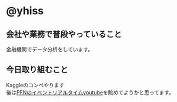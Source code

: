 # @yhiss

## 会社や業務で普段やっていること

金融機関でデータ分析をしています。  

## 今日取り組むこと

Kaggleのコンペやります  
後は[PFNのイベントリアルタイムyoutube](https://connpass.com/event/115476/)を眺めてようかと思ってます。

